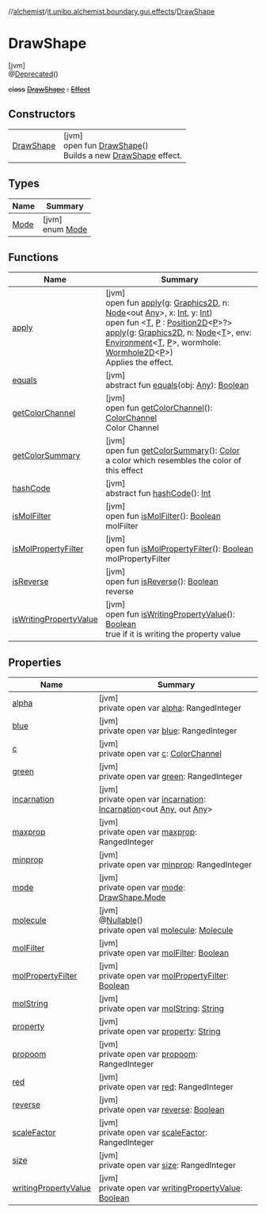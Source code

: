 //[alchemist](../../../index.md)/[it.unibo.alchemist.boundary.gui.effects](../index.md)/[DrawShape](index.md)

# DrawShape

[jvm]\
@[Deprecated](https://docs.oracle.com/javase/8/docs/api/java/lang/Deprecated.html)()

~~class~~ [~~DrawShape~~](index.md) ~~:~~ [~~Effect~~](../-effect/index.md)

## Constructors

| | |
|---|---|
| [DrawShape](-draw-shape.md) | [jvm]<br>open fun [DrawShape](-draw-shape.md)()<br>Builds a new [DrawShape](index.md) effect. |

## Types

| Name | Summary |
|---|---|
| [Mode](-mode/index.md) | [jvm]<br>enum [Mode](-mode/index.md) |

## Functions

| Name | Summary |
|---|---|
| [apply](apply.md) | [jvm]<br>open fun [apply](apply.md)(g: [Graphics2D](https://docs.oracle.com/javase/8/docs/api/java/awt/Graphics2D.html), n: [Node](../../it.unibo.alchemist.model.interfaces/-node/index.md)<out [Any](https://kotlinlang.org/api/latest/jvm/stdlib/kotlin/-any/index.html)>, x: [Int](https://kotlinlang.org/api/latest/jvm/stdlib/kotlin/-int/index.html), y: [Int](https://kotlinlang.org/api/latest/jvm/stdlib/kotlin/-int/index.html))<br>open fun <[T](../-effect/apply.md), [P](../-effect/apply.md) : [Position2D](../../it.unibo.alchemist.model.interfaces/-position2-d/index.md)<[P](../../it.unibo.alchemist.boundary.wormhole.implementation/-wormhole-swing/index.md)>?> [apply](../-effect/apply.md)(g: [Graphics2D](https://docs.oracle.com/javase/8/docs/api/java/awt/Graphics2D.html), n: [Node](../../it.unibo.alchemist.model.interfaces/-node/index.md)<[T](../-draw-layers-gradient/draw-function.md)>, env: [Environment](../../it.unibo.alchemist.model.interfaces/-environment/index.md)<[T](../-draw-layers-gradient/draw-function.md), [P](../../it.unibo.alchemist.boundary.wormhole.implementation/-wormhole-swing/index.md)>, wormhole: [Wormhole2D](../../it.unibo.alchemist.boundary.wormhole.interfaces/-wormhole2-d/index.md)<[P](../../it.unibo.alchemist.boundary.wormhole.implementation/-wormhole-swing/index.md)>)<br>Applies the effect. |
| [equals](../-effect/equals.md) | [jvm]<br>abstract fun [equals](../-effect/equals.md)(obj: [Any](https://kotlinlang.org/api/latest/jvm/stdlib/kotlin/-any/index.html)): [Boolean](https://kotlinlang.org/api/latest/jvm/stdlib/kotlin/-boolean/index.html) |
| [getColorChannel](get-color-channel.md) | [jvm]<br>open fun [getColorChannel](get-color-channel.md)(): [ColorChannel](../../it.unibo.alchemist.boundary.gui/-color-channel/index.md)<br>Color Channel |
| [getColorSummary](get-color-summary.md) | [jvm]<br>open fun [getColorSummary](get-color-summary.md)(): [Color](https://docs.oracle.com/javase/8/docs/api/java/awt/Color.html)<br>a color which resembles the color of this effect |
| [hashCode](../-effect/hash-code.md) | [jvm]<br>abstract fun [hashCode](../-effect/hash-code.md)(): [Int](https://kotlinlang.org/api/latest/jvm/stdlib/kotlin/-int/index.html) |
| [isMolFilter](is-mol-filter.md) | [jvm]<br>open fun [isMolFilter](is-mol-filter.md)(): [Boolean](https://kotlinlang.org/api/latest/jvm/stdlib/kotlin/-boolean/index.html)<br>molFilter |
| [isMolPropertyFilter](is-mol-property-filter.md) | [jvm]<br>open fun [isMolPropertyFilter](is-mol-property-filter.md)(): [Boolean](https://kotlinlang.org/api/latest/jvm/stdlib/kotlin/-boolean/index.html)<br>molPropertyFilter |
| [isReverse](is-reverse.md) | [jvm]<br>open fun [isReverse](is-reverse.md)(): [Boolean](https://kotlinlang.org/api/latest/jvm/stdlib/kotlin/-boolean/index.html)<br>reverse |
| [isWritingPropertyValue](is-writing-property-value.md) | [jvm]<br>open fun [isWritingPropertyValue](is-writing-property-value.md)(): [Boolean](https://kotlinlang.org/api/latest/jvm/stdlib/kotlin/-boolean/index.html)<br>true if it is writing the property value |

## Properties

| Name | Summary |
|---|---|
| [alpha](alpha.md) | [jvm]<br>private open var [alpha](alpha.md): RangedInteger |
| [blue](blue.md) | [jvm]<br>private open var [blue](blue.md): RangedInteger |
| [c](c.md) | [jvm]<br>private open var [c](c.md): [ColorChannel](../../it.unibo.alchemist.boundary.gui/-color-channel/index.md) |
| [green](green.md) | [jvm]<br>private open var [green](green.md): RangedInteger |
| [incarnation](incarnation.md) | [jvm]<br>private open var [incarnation](incarnation.md): [Incarnation](../../it.unibo.alchemist.model.interfaces/-incarnation/index.md)<out [Any](https://kotlinlang.org/api/latest/jvm/stdlib/kotlin/-any/index.html), out [Any](https://kotlinlang.org/api/latest/jvm/stdlib/kotlin/-any/index.html)> |
| [maxprop](maxprop.md) | [jvm]<br>private open var [maxprop](maxprop.md): RangedInteger |
| [minprop](minprop.md) | [jvm]<br>private open var [minprop](minprop.md): RangedInteger |
| [mode](mode.md) | [jvm]<br>private open var [mode](mode.md): [DrawShape.Mode](-mode/index.md) |
| [molecule](molecule.md) | [jvm]<br>@[Nullable](https://docs.oracle.com/javase/8/docs/api/javax/annotation/Nullable.html)()<br>private open val [molecule](molecule.md): [Molecule](../../it.unibo.alchemist.model.interfaces/-molecule/index.md) |
| [molFilter](mol-filter.md) | [jvm]<br>private open var [molFilter](mol-filter.md): [Boolean](https://kotlinlang.org/api/latest/jvm/stdlib/kotlin/-boolean/index.html) |
| [molPropertyFilter](mol-property-filter.md) | [jvm]<br>private open var [molPropertyFilter](mol-property-filter.md): [Boolean](https://kotlinlang.org/api/latest/jvm/stdlib/kotlin/-boolean/index.html) |
| [molString](mol-string.md) | [jvm]<br>private open var [molString](mol-string.md): [String](https://docs.oracle.com/javase/8/docs/api/java/lang/String.html) |
| [property](property.md) | [jvm]<br>private open var [property](property.md): [String](https://docs.oracle.com/javase/8/docs/api/java/lang/String.html) |
| [propoom](propoom.md) | [jvm]<br>private open var [propoom](propoom.md): RangedInteger |
| [red](red.md) | [jvm]<br>private open var [red](red.md): RangedInteger |
| [reverse](reverse.md) | [jvm]<br>private open var [reverse](reverse.md): [Boolean](https://kotlinlang.org/api/latest/jvm/stdlib/kotlin/-boolean/index.html) |
| [scaleFactor](scale-factor.md) | [jvm]<br>private open var [scaleFactor](scale-factor.md): RangedInteger |
| [size](size.md) | [jvm]<br>private open var [size](size.md): RangedInteger |
| [writingPropertyValue](writing-property-value.md) | [jvm]<br>private open var [writingPropertyValue](writing-property-value.md): [Boolean](https://kotlinlang.org/api/latest/jvm/stdlib/kotlin/-boolean/index.html) |

